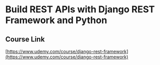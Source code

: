 # Build REST APIs with Django REST Framework and Python

## Course Link

[https://www.udemy.com/course/django-rest-framework](https://www.udemy.com/course/django-rest-framework)
